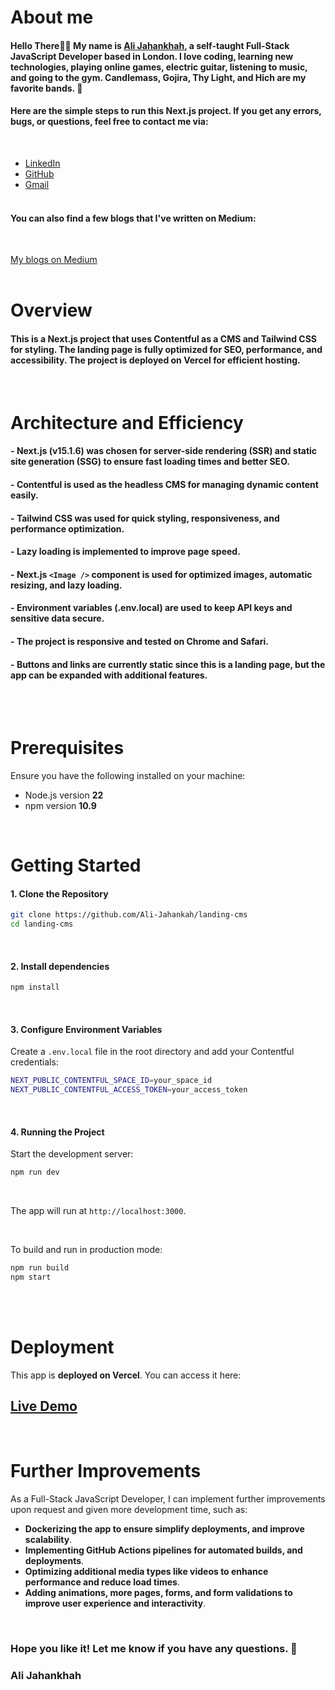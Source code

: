 # About me

#### Hello There👋🏻 My name is [Ali Jahankhah](https://uaral.me), a self-taught Full-Stack JavaScript Developer based in London. I love coding, learning new technologies, playing online games, electric guitar, listening to music, and going to the gym. Candlemass, Gojira, Thy Light, and Hich are my favorite bands. 🤘

#### Here are the simple steps to run this Next.js project. If you get any errors, bugs, or questions, feel free to contact me via:

<br>

- [LinkedIn](https://www.linkedin.com/in/uaral/)
- [GitHub](https://github.com/Ali-Jahankah)
- [Gmail](mailto:alijahankhah8@gmail.com)
  <br>
  <br>

#### You can also find a few blogs that I've written on Medium:

<br>

[My blogs on Medium](https://medium.com/@ali-jahankah)
<br>
<br>

# Overview

#### This is a **Next.js** project that uses **Contentful as a CMS** and **Tailwind CSS** for styling. The landing page is fully optimized for **SEO, performance, and accessibility**. The project is deployed on **Vercel** for efficient hosting.

<br>

# Architecture and Efficiency

#### - **Next.js (v15.1.6)** was chosen for **server-side rendering (SSR) and static site generation (SSG)** to ensure fast loading times and **better SEO**.

#### - **Contentful** is used as the headless CMS for managing dynamic content easily.

#### - **Tailwind CSS** was used for quick styling, responsiveness, and performance optimization.

#### - **Lazy loading** is implemented to improve page speed.

#### - **Next.js `<Image />` component** is used for optimized images, automatic resizing, and lazy loading.

#### - **Environment variables (.env.local)** are used to keep API keys and sensitive data secure.

#### - The project is **responsive** and **tested on Chrome and Safari**.

#### - **Buttons and links are currently static** since this is a landing page, but the app can be expanded with additional features.

<br>
<br>

# Prerequisites

Ensure you have the following installed on your machine:

- Node.js version **22**
- npm version **10.9**

<br>

# Getting Started

#### 1. Clone the Repository

```bash
git clone https://github.com/Ali-Jahankah/landing-cms
cd landing-cms
```

<br>

#### 2. Install dependencies

```bash
npm install
```

<br>

#### 3. Configure Environment Variables

Create a `.env.local` file in the root directory and add your Contentful credentials:

```bash
NEXT_PUBLIC_CONTENTFUL_SPACE_ID=your_space_id
NEXT_PUBLIC_CONTENTFUL_ACCESS_TOKEN=your_access_token
```

<br>

#### 4. Running the Project

Start the development server:

```bash
npm run dev
```

<br>

The app will run at `http://localhost:3000`.

<br>

To build and run in production mode:

```bash
npm run build
npm start
```

<br>
<br>

# Deployment

This app is **deployed on Vercel**. You can access it here:

## [Live Demo](https://landing-cms-kappa.vercel.app/)

<br>

# Further Improvements

As a Full-Stack JavaScript Developer, I can implement further improvements upon request and given more development time, such as:

- **Dockerizing the app to ensure simplify deployments, and improve scalability**.
- **Implementing GitHub Actions pipelines for automated builds, and deployments**.
- **Optimizing additional media types like videos to enhance performance and reduce load times**.
- **Adding animations, more pages, forms, and form validations to improve user experience and interactivity**.

<br>

### Hope you like it! Let me know if you have any questions. 🚀

### Ali Jahankhah

